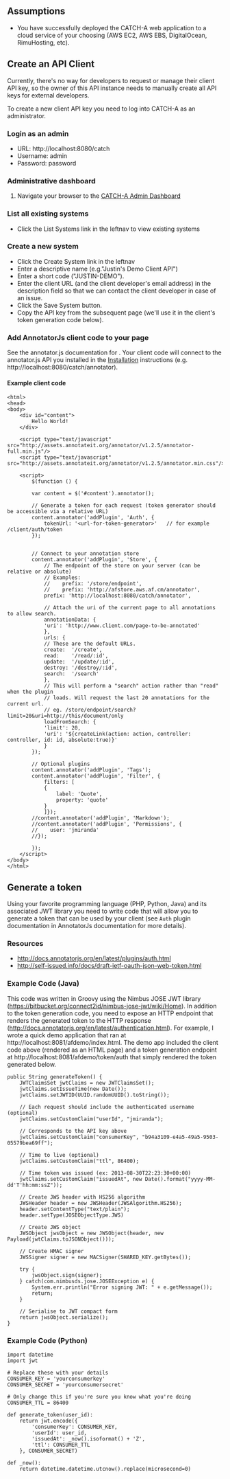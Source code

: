 ## Assumptions
* You have successfully deployed the CATCH-A web application to a cloud service of your choosing (AWS EC2, AWS EBS, DigitalOcean, RimuHosting, etc).

## Create an API Client 
Currently, there's no way for developers to request or manage their client API key, so the owner of this API instance needs to manually create all API keys for external developers. 

To create a new client API key you need to log into CATCH-A as an administrator. 

### Login as an admin
* URL: http://localhost:8080/catch
* Username: admin
* Password: password

### Administrative dashboard
1. Navigate your browser to the [CATCH-A Admin Dashboard](http://localhost:8080/catch/dashboard/index)

### List all existing systems
* Click the List Systems link in the leftnav to view existing systems

### Create a new system
* Click the Create System link in the leftnav
* Enter a descriptive name (e.g."Justin's Demo Client API")
* Enter a short code ("JUSTIN-DEMO").
* Enter the client URL (and the client developer's email address) in the description field so that we can contact the client developer in case of an issue.
* Click the Save System button.
* Copy the API key from the subsequent page (we'll use it in the client's token generation code below).

### Add AnnotatorJs client code to your page
See the annotator.js documentation for [](http://docs.annotatorjs.org/en/latest/).  Your client code will connect to the annotator.js API you installed in the [Installation](/admin-guide/installation) instructions (e.g. http://localhost:8080/catch/annotator).

#### Example client code

	<html>
	<head>
	<body>
		<div id="content">
			Hello World!
		</div>

		<script type="text/javascript" src="http://assets.annotateit.org/annotator/v1.2.5/annotator-full.min.js"/>
		<script type="text/javascript" src="http://assets.annotateit.org/annotator/v1.2.5/annotator.min.css"/>

		<script>
		    $(function () {

			var content = $('#content').annotator();

			// Generate a token for each request (token generator should be accessible via a relative URL)
			content.annotator('addPlugin', 'Auth', {
			    tokenUrl: '<url-for-token-generator>'   // for example /client/auth/token
			});


			// Connect to your annotation store
			content.annotator('addPlugin', 'Store', {
			    // The endpoint of the store on your server (can be relative or absolute)
			    // Examples:
			    //    prefix: '/store/endpoint',
			    //    prefix: 'http://afstore.aws.af.cm/annotator',
			    prefix: 'http://localhost:8080/catch/annotator',

			    // Attach the uri of the current page to all annotations to allow search.
			    annotationData: {
				'uri': 'http://www.client.com/page-to-be-annotated'
			    },
			    urls: {
				// These are the default URLs.
				create:  '/create',
				read:    '/read/:id',
				update:  '/update/:id',
				destroy: '/destroy/:id',
				search:  '/search'
			    },
			    // This will perform a "search" action rather than "read" when the plugin
			    // loads. Will request the last 20 annotations for the current url.
			    // eg. /store/endpoint/search?limit=20&uri=http://this/document/only
			    loadFromSearch: {
				'limit': 20,
				'uri': '${createLink(action: action, controller: controller, id: id, absolute:true)}'
			    }
			});

			// Optional plugins
			content.annotator('addPlugin', 'Tags');
			content.annotator('addPlugin', 'Filter', {
			    filters: [
				{
				    label: 'Quote',
				    property: 'quote'
				}
			    ]});
			//content.annotator('addPlugin', 'Markdown');
			//content.annotator('addPlugin', 'Permissions', {
			//    user: 'jmiranda'
			//});

		    });
		</script>
	</body>
	</html>



## Generate a token
Using your favorite programming language (PHP, Python, Java) and its associated JWT library you need to write code that will allow you to generate a token that can be used by your client (see `Auth` plugin documentation in AnnotatorJs documentation for more details). 


### Resources
* http://docs.annotatorjs.org/en/latest/plugins/auth.html
* http://self-issued.info/docs/draft-ietf-oauth-json-web-token.html

### Example Code (Java) 
This code was written in Groovy using the Nimbus JOSE JWT library (https://bitbucket.org/connect2id/nimbus-jose-jwt/wiki/Home).  In addition to the token generation code, you need to expose an HTTP endpoint that renders the generated token to the HTTP response (http://docs.annotatorjs.org/en/latest/authentication.html).  For example, I wrote a quick demo application that ran at http://localhost:8081/afdemo/index.html.  The demo app included the client code above (rendered as an HTML page) and a token generation endpoint at http://localhost:8081/afdemo/token/auth that simply rendered the token generated below.


	public String generateToken() { 
		JWTClaimsSet jwtClaims = new JWTClaimsSet();
		jwtClaims.setIssueTime(new Date());
		jwtClaims.setJWTID(UUID.randomUUID().toString());

		// Each request should include the authenticated username (optional)
		jwtClaims.setCustomClaim("userId", "jmiranda");						

		// Corresponds to the API key above
		jwtClaims.setCustomClaim("consumerKey", "b94a3109-e4a5-49a5-9503-05579bea69ff");

		// Time to live (optional) 	
		jwtClaims.setCustomClaim("ttl", 86400);

		// Time token was issued (ex: 2013-08-30T22:23:30+00:00)		
		jwtClaims.setCustomClaim("issuedAt", new Date().format("yyyy-MM-dd'T'hh:mm:ssZ")); 

		// Create JWS header with HS256 algorithm
		JWSHeader header = new JWSHeader(JWSAlgorithm.HS256);
		header.setContentType("text/plain");
		header.setType(JOSEObjectType.JWS)

		// Create JWS object
		JWSObject jwsObject = new JWSObject(header, new Payload(jwtClaims.toJSONObject()));

		// Create HMAC signer
		JWSSigner signer = new MACSigner(SHARED_KEY.getBytes());

		try {
		    jwsObject.sign(signer);
		} catch(com.nimbusds.jose.JOSEException e) {
		    System.err.println("Error signing JWT: " + e.getMessage());
		    return;
		}

		// Serialise to JWT compact form
		return jwsObject.serialize();
	}

### Example Code (Python)
 
	import datetime
	import jwt
	
	# Replace these with your details
	CONSUMER_KEY = 'yourconsumerkey'
	CONSUMER_SECRET = 'yourconsumersecret'
	
	# Only change this if you're sure you know what you're doing
	CONSUMER_TTL = 86400
	
	def generate_token(user_id):
		return jwt.encode({
			'consumerKey': CONSUMER_KEY,
			'userId': user_id,
			'issuedAt': _now().isoformat() + 'Z',
			'ttl': CONSUMER_TTL
		}, CONSUMER_SECRET)
	
	def _now():
		return datetime.datetime.utcnow().replace(microsecond=0)
